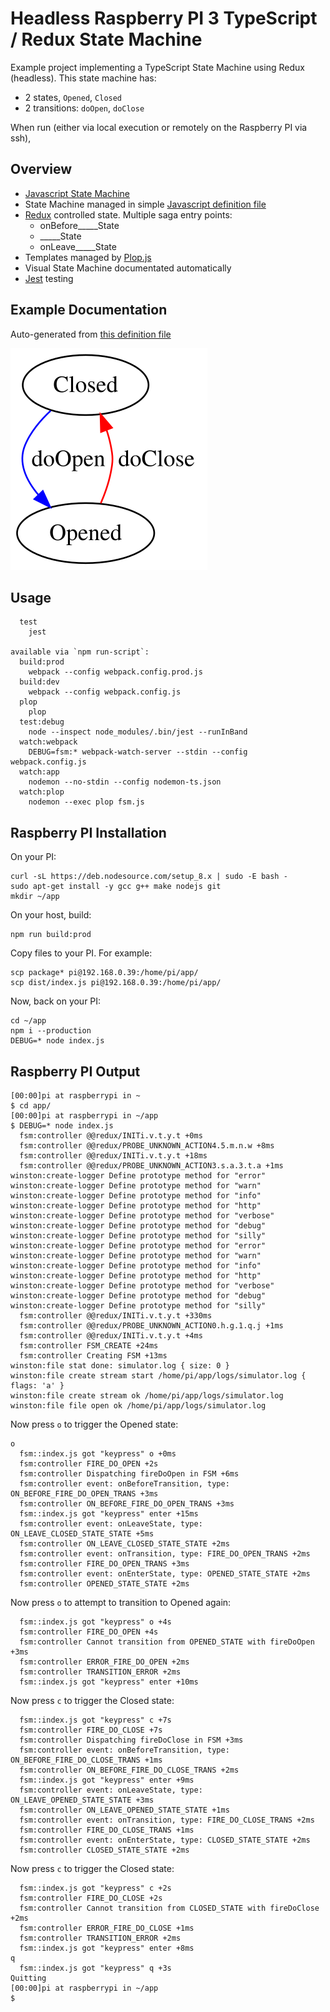 # Headless Raspberry PI 3 TypeScript / Redux State Machine

Example project implementing a TypeScript State Machine using Redux (headless).  This state machine has:

* 2 states, `Opened`, `Closed` 
* 2 transitions: `doOpen`, `doClose`

When run (either via local execution or remotely on the Raspberry PI via ssh), 

## Overview

* [Javascript State Machine](https://github.com/taoqf/javascript-state-machine) 
* State Machine managed in simple [Javascript definition file](../blob/master/fsm.js)
* [Redux](https://redux.js.org/) controlled state.  Multiple saga entry points:
    * onBefore_____State
    * _____State
    * onLeave_____State
* Templates managed by [Plop.js](https://plopjs.com/)
* Visual State Machine documentated automatically
* [Jest](https://jestjs.io/) testing

## Example Documentation 

Auto-generated from [this definition file](../blob/master/fsm.js)

![Example State Machine](./documentation/fsm.svg)

## Usage

```Lifecycle scripts included in typescript-redux-rpi3-state-machine:
  test
    jest

available via `npm run-script`:
  build:prod
    webpack --config webpack.config.prod.js
  build:dev
    webpack --config webpack.config.js
  plop
    plop
  test:debug
    node --inspect node_modules/.bin/jest --runInBand
  watch:webpack
    DEBUG=fsm:* webpack-watch-server --stdin --config webpack.config.js
  watch:app
    nodemon --no-stdin --config nodemon-ts.json
  watch:plop
    nodemon --exec plop fsm.js
```

## Raspberry PI Installation

On your PI:

```
curl -sL https://deb.nodesource.com/setup_8.x | sudo -E bash -
sudo apt-get install -y gcc g++ make nodejs git
mkdir ~/app
```

On your host, build:

```
npm run build:prod
```

Copy files to your PI.  For example:

```
scp package* pi@192.168.0.39:/home/pi/app/
scp dist/index.js pi@192.168.0.39:/home/pi/app/
```

Now, back on your PI:

```
cd ~/app
npm i --production
DEBUG=* node index.js
```

## Raspberry PI Output

```
[00:00]pi at raspberrypi in ~
$ cd app/
[00:00]pi at raspberrypi in ~/app
$ DEBUG=* node index.js 
  fsm:controller @@redux/INITi.v.t.y.t +0ms
  fsm:controller @@redux/PROBE_UNKNOWN_ACTION4.5.m.n.w +8ms
  fsm:controller @@redux/INITi.v.t.y.t +18ms
  fsm:controller @@redux/PROBE_UNKNOWN_ACTION3.s.a.3.t.a +1ms
winston:create-logger Define prototype method for "error"
winston:create-logger Define prototype method for "warn"
winston:create-logger Define prototype method for "info"
winston:create-logger Define prototype method for "http"
winston:create-logger Define prototype method for "verbose"
winston:create-logger Define prototype method for "debug"
winston:create-logger Define prototype method for "silly"
winston:create-logger Define prototype method for "error"
winston:create-logger Define prototype method for "warn"
winston:create-logger Define prototype method for "info"
winston:create-logger Define prototype method for "http"
winston:create-logger Define prototype method for "verbose"
winston:create-logger Define prototype method for "debug"
winston:create-logger Define prototype method for "silly"
  fsm:controller @@redux/INITi.v.t.y.t +330ms
  fsm:controller @@redux/PROBE_UNKNOWN_ACTION0.h.g.1.q.j +1ms
  fsm:controller @@redux/INITi.v.t.y.t +4ms
  fsm:controller FSM_CREATE +24ms
  fsm:controller Creating FSM +13ms
winston:file stat done: simulator.log { size: 0 }
winston:file create stream start /home/pi/app/logs/simulator.log { flags: 'a' }
winston:file create stream ok /home/pi/app/logs/simulator.log
winston:file file open ok /home/pi/app/logs/simulator.log
```

Now press `o` to trigger the Opened state:

```
o
  fsm::index.js got "keypress" o +0ms
  fsm:controller FIRE_DO_OPEN +2s
  fsm:controller Dispatching fireDoOpen in FSM +6ms
  fsm:controller event: onBeforeTransition, type: ON_BEFORE_FIRE_DO_OPEN_TRANS +3ms
  fsm:controller ON_BEFORE_FIRE_DO_OPEN_TRANS +3ms
  fsm::index.js got "keypress" enter +15ms
  fsm:controller event: onLeaveState, type: ON_LEAVE_CLOSED_STATE_STATE +5ms
  fsm:controller ON_LEAVE_CLOSED_STATE_STATE +2ms
  fsm:controller event: onTransition, type: FIRE_DO_OPEN_TRANS +2ms
  fsm:controller FIRE_DO_OPEN_TRANS +3ms
  fsm:controller event: onEnterState, type: OPENED_STATE_STATE +2ms
  fsm:controller OPENED_STATE_STATE +2ms
```

Now press `o` to attempt to transition to Opened again:

```
  fsm::index.js got "keypress" o +4s
  fsm:controller FIRE_DO_OPEN +4s
  fsm:controller Cannot transition from OPENED_STATE with fireDoOpen +3ms
  fsm:controller ERROR_FIRE_DO_OPEN +2ms
  fsm:controller TRANSITION_ERROR +2ms
  fsm::index.js got "keypress" enter +10ms
```

Now press `c` to trigger the Closed state:

```
  fsm::index.js got "keypress" c +7s
  fsm:controller FIRE_DO_CLOSE +7s
  fsm:controller Dispatching fireDoClose in FSM +3ms
  fsm:controller event: onBeforeTransition, type: ON_BEFORE_FIRE_DO_CLOSE_TRANS +1ms
  fsm:controller ON_BEFORE_FIRE_DO_CLOSE_TRANS +2ms
  fsm::index.js got "keypress" enter +9ms
  fsm:controller event: onLeaveState, type: ON_LEAVE_OPENED_STATE_STATE +3ms
  fsm:controller ON_LEAVE_OPENED_STATE_STATE +1ms
  fsm:controller event: onTransition, type: FIRE_DO_CLOSE_TRANS +2ms
  fsm:controller FIRE_DO_CLOSE_TRANS +1ms
  fsm:controller event: onEnterState, type: CLOSED_STATE_STATE +2ms
  fsm:controller CLOSED_STATE_STATE +2ms
```

Now press `c` to trigger the Closed state:

```
  fsm::index.js got "keypress" c +2s
  fsm:controller FIRE_DO_CLOSE +2s
  fsm:controller Cannot transition from CLOSED_STATE with fireDoClose +2ms
  fsm:controller ERROR_FIRE_DO_CLOSE +1ms
  fsm:controller TRANSITION_ERROR +2ms
  fsm::index.js got "keypress" enter +8ms
q
  fsm::index.js got "keypress" q +3s
Quitting
[00:00]pi at raspberrypi in ~/app
$ 
```
